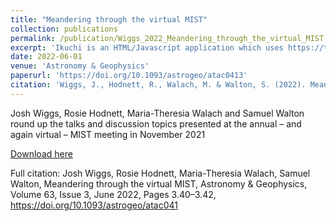 ```yaml
---
title: "Meandering through the virtual MIST"
collection: publications
permalink: /publication/Wiggs_2022_Meandering_through_the_virtual_MIST
excerpt: 'Ikuchi is an HTML/Javascript application which uses https://threejs.org/ to render 3D views of solar system magnetospheres.'
date: 2022-06-01
venue: 'Astronomy & Geophysics'
paperurl: 'https://doi.org/10.1093/astrogeo/atac0413'
citation: 'Wiggs, J., Hodnett, R., Walach, M. & Walton, S. (2022). Meandering through the virtual MIST, <i>Astronomy & Geophysics</i>, 63(3), pgs 3.40–3.42.'
---
```

Josh Wiggs, Rosie Hodnett, Maria-Theresia Walach and Samuel Walton round up the talks and discussion topics presented at the annual – and again virtual – MIST meeting in November 2021

[Download here](https://doi.org/10.1093/astrogeo/atac041)

Full citation: Josh Wiggs, Rosie Hodnett, Maria-Theresia Walach, Samuel Walton, Meandering through the virtual MIST, Astronomy & Geophysics, Volume 63, Issue 3, June 2022, Pages 3.40–3.42, https://doi.org/10.1093/astrogeo/atac041
